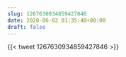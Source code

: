 ```yaml
---
slug: 1267630934859427846
date: 2020-06-02 01:35:40+00:00
draft: false
---
```


{{< tweet 1267630934859427846 >}}
